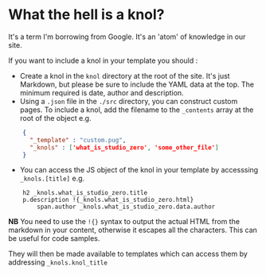 # What the hell is a knol?

It's a term I'm borrowing from Google. It's an 'atom' of knowledge in our site.

If you want to include a knol in your template you should :

* Create a knol in the `knol` directory at the root of the site. It's just Markdown, but please be sure to include the YAML data at the top. The minimum required is date, author and description.
* Using a `.json` file in the `./src` directory, you can construct custom pages. To include a knol, add the filename to the `_contents` array at the root of the object e.g.

```json
    {
      "_template" : "custom.pug",
      "_knols" : ['what_is_studio_zero', 'some_other_file']
    }
```

* You can access the JS object of the knol in your template by accesssing `_knols.[title]` e.g.

```jade
    h2 _knols.what_is_studio_zero.title
    p.description !{_knols.what_is_studio_zero.html}
        span.author _knols.what_is_studio_zero.data.author
```
**NB** You need to use the `!{}` syntax to output the actual HTML from the markdown in your content, otherwise it escapes all the characters. This can be useful for code samples.

They will then be made available to templates which can access them by addressing `_knols.knol_title`
